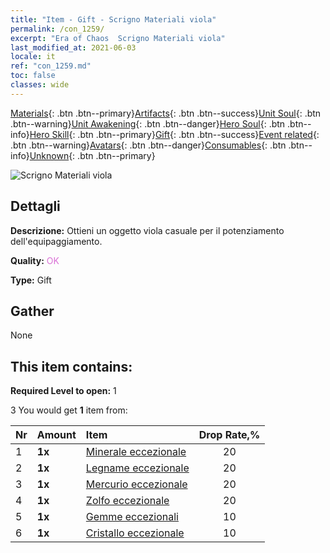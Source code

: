 ```yaml
---
title: "Item - Gift - Scrigno Materiali viola"
permalink: /con_1259/
excerpt: "Era of Chaos  Scrigno Materiali viola"
last_modified_at: 2021-06-03
locale: it
ref: "con_1259.md"
toc: false
classes: wide
---
```

 [Materials](/ItemsIT/){: .btn .btn--primary}[Artifacts](/ItemsIT/Artifacts/){: .btn .btn--success}[Unit Soul](/ItemsIT/UnitSoul/){: .btn .btn--warning}[Unit Awakening](/ItemsIT/UnitAwakening/){: .btn .btn--danger}[Hero Soul](/ItemsIT/HeroSoul/){: .btn .btn--info}[Hero Skill](/ItemsIT/HeroSkill/){: .btn .btn--primary}[Gift](/ItemsIT/Gift/){: .btn .btn--success}[Event related](/ItemsIT/Events/){: .btn .btn--warning}[Avatars](/ItemsIT/Avatars/){: .btn .btn--danger}[Consumables](/ItemsIT/Consumables/){: .btn .btn--info}[Unknown](/ItemsIT/Unknown/){: .btn .btn--primary}

 ![Scrigno Materiali viola](/images/t/i_304002.png)

## Dettagli
 **Descrizione:** Ottieni un oggetto viola casuale per il potenziamento dell'equipaggiamento.

 **Quality:** <span style="color: #DA70D6">OK</span>

 **Type:** Gift

## Gather

  None

## This item contains:

 **Required Level to open:** 1

 3 You would get **1** item  from:

  | Nr | Amount |     Item    | Drop Rate,% |
  |:---|:-------|:------------|:---------:|
  | 1 |  **1x** | [Minerale eccezionale](/ItemsIT/mat_33/) | 20 | 
  | 2 |  **1x** | [Legname eccezionale](/ItemsIT/mat_34/) | 20 | 
  | 3 |  **1x** | [Mercurio eccezionale](/ItemsIT/mat_35/) | 20 | 
  | 4 |  **1x** | [Zolfo eccezionale](/ItemsIT/mat_36/) | 20 | 
  | 5 |  **1x** | [Gemme eccezionali](/ItemsIT/mat_37/) | 10 | 
  | 6 |  **1x** | [Cristallo eccezionale](/ItemsIT/mat_38/) | 10 | 
